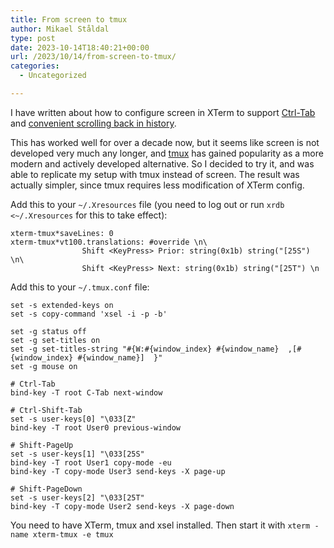 ```yaml
---
title: From screen to tmux
author: Mikael Ståldal
type: post
date: 2023-10-14T18:40:21+00:00
url: /2023/10/14/from-screen-to-tmux/
categories:
  - Uncategorized

---
```

I have written about how to configure screen in XTerm to support [Ctrl-Tab][1] and [convenient scrolling back in history][2].

This has worked well for over a decade now, but it seems like screen is not developed very much any longer, and [tmux][3] has gained popularity as a more modern and actively developed alternative. So I decided to try it, and was able to replicate my setup with tmux instead of screen. The result was actually simpler, since tmux requires less modification of XTerm config.

Add this to your `~/.Xresources` file (you need to log out or run `xrdb <~/.Xresources` for this to take effect):

```
xterm-tmux*saveLines: 0
xterm-tmux*vt100.translations: #override \n\
                Shift <KeyPress> Prior: string(0x1b) string("[25S") \n\
                Shift <KeyPress> Next: string(0x1b) string("[25T") \n

```

Add this to your `~/.tmux.conf` file:

```
set -s extended-keys on
set -s copy-command 'xsel -i -p -b'

set -g status off
set -g set-titles on
set -g set-titles-string "#{W:#{window_index} #{window_name}  ,[#{window_index} #{window_name}]  }"
set -g mouse on

# Ctrl-Tab
bind-key -T root C-Tab next-window

# Ctrl-Shift-Tab
set -s user-keys[0] "\033[Z"
bind-key -T root User0 previous-window

# Shift-PageUp
set -s user-keys[1] "\033[25S"
bind-key -T root User1 copy-mode -eu
bind-key -T copy-mode User3 send-keys -X page-up

# Shift-PageDown
set -s user-keys[2] "\033[25T"
bind-key -T copy-mode User2 send-keys -X page-down

```

You need to have XTerm, tmux and xsel installed. Then start it with `xterm -name xterm-tmux -e tmux`

 [1]: https://www.staldal.nu/tech/2009/01/10/how-to-use-ctrl-tab-in-gnu-screen/
 [2]: https://www.staldal.nu/tech/2009/01/11/how-to-use-mousewheel-in-gnu-screen/
 [3]: https://github.com/tmux/tmux